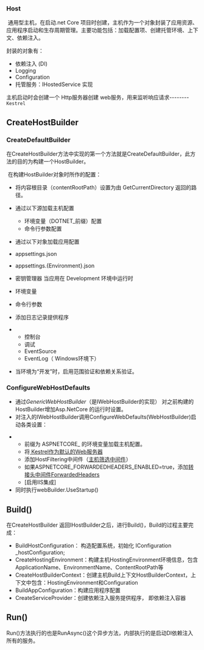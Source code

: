 ### Host

​        通用型主机，在启动.net Core 项目时创建，主机作为一个对象封装了应用资源、应用程序启动和生存周期管理。主要功能包括：加载配置项、创建托管环境、上下文、依赖注入。

封装的对象有：

- 依赖注入 (DI)
- Logging
- Configuration
- 托管服务：IHostedService 实现

主机启动时会创建一个 Http服务器创建 web服务，用来监听响应请求--------`Kestrel`







## CreateHostBuilder

### CreateDefaultBuilder

​       在CreateHostBuilder方法中实现的第一个方法就是CreateDefaultBuilder，此方法的目的为构建一个HostBuilder。

​       在构建HostBuilder对象时所作的配置：

- 将内容根目录（contentRootPath）设置为由 GetCurrentDirectory 返回的路径。
- 通过以下源加载主机配置
  - 环境变量（DOTNET_前缀）配置
  - 命令行参数配置
-    通过以下对象加载应用配置
  - appsettings.json 
  - appsettings.{Environment}.json
  - 密钥管理器 当应用在 Development 环境中运行时
  - 环境变量
  - 命令行参数
-    添加日志记录提供程序

- - 控制台
  - 调试
  - EventSource
  - EventLog（ Windows环境下）

- 当环境为“开发”时，启用范围验证和依赖关系验证。

###  ConfigureWebHostDefaults

* 通过*GenericWebHostBuilder*（是IWebHostBuilder的实现） 对之前构建的HostBuilder增加Asp.NetCore 的运行时设置。
* 对注入的IWebHostBuilder调用ConfigureWebDefaults(WebHostBuilder)启动各类设置：    

- * 前缀为 ASPNETCORE_ 的环境变量加载主机配置。
  * 将[ Kestrel作为默认的Web服务器](https://docs.microsoft.com/zh-cn/aspnet/core/fundamentals/servers/kestrel?view=aspnetcore-3.1&WT.mc_id=DT-MVP-5003918)
  * 添加HostFiltering中间件（[主机筛选中间件](https://docs.microsoft.com/zh-cn/aspnet/core/fundamentals/servers/kestrel?view=aspnetcore-3.1#host-filtering&WT.mc_id=DT-MVP-5003918)）
  * 如果ASPNETCORE_FORWARDEDHEADERS_ENABLED=true，添加[转接头中间件ForwardedHeaders](https://docs.microsoft.com/zh-cn/aspnet/core/host-and-deploy/proxy-load-balancer?view=aspnetcore-3.1#forwarded-headers&WT.mc_id=DT-MVP-5003918) 
  * [启用IIS集成]
- 同时执行webBuilder.UseStartup<Startup>()



## Build()



在CreateHostBuilder 返回IHostBuilder之后，进行Build()，Build的过程主要完成：



- BuildHostConfiguration： 构造配置系统，初始化 IConfiguration _hostConfiguration;
- CreateHostingEnvironment：构建主机HostingEnvironment环境信息，包含ApplicationName、EnvironmentName、ContentRootPath等
- CreateHostBuilderContext：创建主机Build上下文HostBuilderContext，上下文中包含：HostingEnvironment和Configuration
- BuildAppConfiguration：构建应用程序配置
- CreateServiceProvider：创建依赖注入服务提供程序， 即依赖注入容器



## Run()

Run()方法执行的也是RunAsync()这个异步方法，内部执行的是启动DI依赖注入所有的服务。